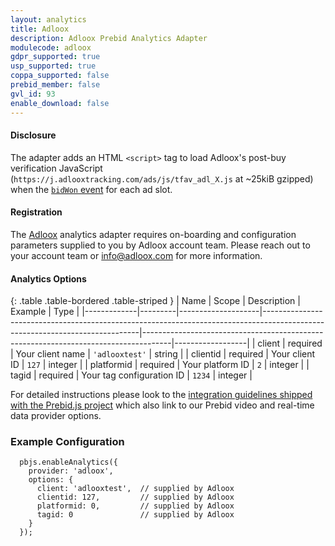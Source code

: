 ```yaml
---
layout: analytics
title: Adloox
description: Adloox Prebid Analytics Adapter
modulecode: adloox
gdpr_supported: true
usp_supported: true
coppa_supported: false
prebid_member: false
gvl_id: 93
enable_download: false
---
```


#### Disclosure

The adapter adds an HTML `<script>` tag to load Adloox's post-buy verification JavaScript (`https://j.adlooxtracking.com/ads/js/tfav_adl_X.js` at ~25kiB gzipped) when the [`bidWon` event](https://docs.prebid.org/dev-docs/publisher-api-reference.html#module_pbjs.onEvent) for each ad slot.

#### Registration

The [Adloox](https://adloox.com/) analytics adapter requires on-boarding and configuration
parameters supplied to you by Adloox account team. Please reach out to your account team or
<info@adloox.com> for more information.

#### Analytics Options

{: .table .table-bordered .table-striped }
| Name         | Scope              | Description                                                                                                                 | Example                                                                             | Type             |
|-------------|---------|--------------------|-----------------------------------------------------------------------------------------------------------------------------|-------------------------------------------------------------------------------------|------------------|
| client | required  | Your client name | `'adlooxtest'`  | string |
| clientid | required  | Your client ID | `127`  | integer |
| platformid | required  | Your platform ID | `2`  | integer |
| tagid | required  | Your tag configuration ID | `1234`  | integer |

For detailed instructions please look to the [integration guidelines shipped with the Prebid.js project](https://github.com/prebid/Prebid.js/blob/master/modules/adlooxAnalyticsAdapter.md) which also link to our Prebid video and real-time data provider options.

### Example Configuration

```
  pbjs.enableAnalytics({
    provider: 'adloox',
    options: {
      client: 'adlooxtest',  // supplied by Adloox
      clientid: 127,         // supplied by Adloox
      platformid: 0,         // supplied by Adloox
      tagid: 0               // supplied by Adloox
    }
  });
```
